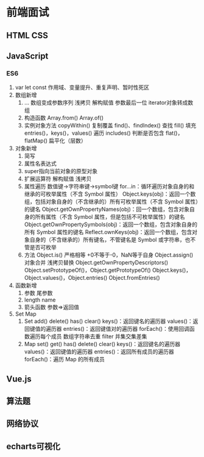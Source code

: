 # 前端面试

## HTML CSS

## JavaScript

### ES6

1. var let const
作用域、变量提升、重复声明、暂时性死区
2. 数组新增
    1. ... 数组变成参数序列
    浅拷贝 解构赋值 参数最后一位 iterator对象转成数组
    2. 构造函数 Array.from() Array.of()
    3. 实例对象方法
    copyWithin() 复制覆盖
    find()、findIndex() 查找
    fill() 填充
    entries()，keys()，values() 遍历
    includes() 判断是否包含
    flat()，flatMap() 扁平化（层数）
3. 对象新增
    1. 简写
    2. 属性名表达式
    3. super指向当前对象的原型对象
    4. 扩展运算符 解构赋值 浅拷贝
    5. 属性遍历 数值键->字符串键->symbol键
    for...in：循环遍历对象自身的和继承的可枚举属性（不含 Symbol 属性）
    Object.keys(obj)：返回一个数组，包括对象自身的（不含继承的）所有可枚举属性（不含 Symbol 属性）的键名
    Object.getOwnPropertyNames(obj)：回一个数组，包含对象自身的所有属性（不含 Symbol 属性，但是包括不可枚举属性）的键名
    Object.getOwnPropertySymbols(obj)：返回一个数组，包含对象自身的所有 Symbol 属性的键名
    Reflect.ownKeys(obj)：返回一个数组，包含对象自身的（不含继承的）所有键名，不管键名是 Symbol 或字符串，也不管是否可枚举
    6. 方法
    Object.is() 严格相等 +0不等于-0，NaN等于自身
    Object.assign() 对象合并 浅拷贝替换
    Object.getOwnPropertyDescriptors()
    Object.setPrototypeOf()，Object.getPrototypeOf()
    Object.keys()，Object.values()，Object.entries()
    Object.fromEntries()
4. 函数新增
    1. 参数 尾参数
    2. length name
    3. 箭头函数 参数=>返回值
5. Set Map
    1. Set
    add() delete() has() clear()
    keys()：返回键名的遍历器
    values()：返回键值的遍历器
    entries()：返回键值对的遍历器
    forEach()：使用回调函数遍历每个成员
    数组字符串去重
    filter 并集交集差集
    2. Map
    set() get() has() delete() clear()
    keys()：返回键名的遍历器
    values()：返回键值的遍历器
    entries()：返回所有成员的遍历器
    forEach()：遍历 Map 的所有成员

## Vue.js

## 算法题

## 网络协议

## echarts可视化
